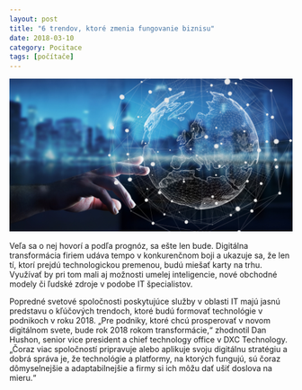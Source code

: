 ```yaml
---
layout: post
title: "6 trendov, ktoré zmenia fungovanie biznisu"
date: 2018-03-10
category: Pocitace
tags: [počítače]
---
```


<img src="/images/itecko.jpg">

Veľa sa o nej hovorí a podľa prognóz, sa ešte len bude. Digitálna transformácia firiem udáva tempo v konkurenčnom boji a ukazuje sa, že len tí, ktorí prejdú technologickou premenou, budú miešať karty na trhu. Využívať by pri tom mali aj možnosti umelej inteligencie, nové obchodné modely či ľudské zdroje v podobe IT špecialistov.

Popredné svetové spoločnosti poskytujúce služby v oblasti IT majú jasnú predstavu o kľúčových trendoch, ktoré budú formovať technológie v podnikoch v roku 2018. „Pre podniky, ktoré chcú prosperovať v novom digitálnom svete, bude rok 2018 rokom transformácie,“ zhodnotil Dan Hushon, senior vice president a chief technology office v DXC Technology. „Čoraz viac spoločností pripravuje alebo aplikuje svoju digitálnu stratégiu a dobrá správa je, že technológie a platformy, na ktorých fungujú, sú čoraz dômyselnejšie a adaptabilnejšie a firmy si ich môžu dať ušiť doslova na mieru.“